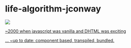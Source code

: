 # life-algorithm-jconway

![](https://upload.wikimedia.org/wikipedia/commons/e/e5/Gospers_glider_gun.gif)

<a href='https://practicalcoder.com/life.html'>~2000 when javascript was vanilla and DHTML was exciting</a>

<a href='https://practicalcoder.com/react-life.html'>... ~up to date: component based, transpiled, bundled.</a>
